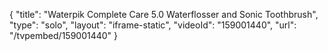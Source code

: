 {
    "title": "Waterpik Complete Care 5.0 Waterflosser and Sonic Toothbrush",
    "type": "solo",
    "layout": "iframe-static",
    "videoId": "159001440",
    "url": "\/tvpembed\/159001440"
}